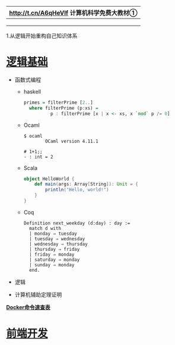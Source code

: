 | http://t.cn/A6qHeVlf 计算机科学免费大教材① |
| ------------------------------------------ |
|                                            |
|                                            |
|                                            |

1.从逻辑开始重构自己知识体系

# [逻辑基础](./lf/toc.html)

- 函数式编程

  - haskell

    ```haskell
    primes = filterPrime [2..]
      where filterPrime (p:xs) =
              p : filterPrime [x | x <- xs, x `mod` p /= 0]
    ```

  - Ocaml

    ```bsah
    $ ocaml
            OCaml version 4.11.1
    
    # 1+1;;
    - : int = 2
    ```

  - Scala

    ```scala
    object HelloWorld {
        def main(args: Array[String]): Unit = {
            println("Hello, world!")
        }
    }
    ```

  - Coq

    ```coq
    Definition next_weekday (d:day) : day :=
      match d with
      | monday ⇒ tuesday
      | tuesday ⇒ wednesday
      | wednesday ⇒ thursday
      | thursday ⇒ friday
      | friday ⇒ monday
      | saturday ⇒ monday
      | sunday ⇒ monday
      end.
    ```

- 逻辑

  

- 计算机辅助定理证明


**[Docker命令速查表](./cheatSheet/Docker_Cheat_Sheet.pdf)**

# [前端开发](./Front_end)